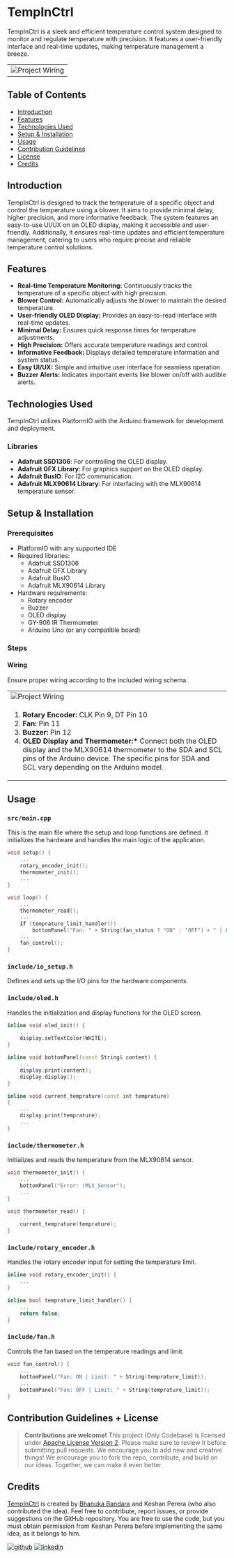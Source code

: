 # TempInCtrl

TempInCtrl is a sleek and efficient temperature control system designed to monitor and regulate temperature with precision. It features a user-friendly interface and real-time updates, making temperature management a breeze.



<table>
    <tr>
        <td><img src="https://github.com/user-attachments/assets/454f3f92-afbb-4e2e-a68d-5c3f5b85ef94" alt="Project Wiring" /></td>
    </tr>
</table>

## Table of Contents
- [Introduction](#introduction)
- [Features](#features)
- [Technologies Used](#technologies-used)
- [Setup & Installation](#setup--installation)
- [Usage](#usage)
- [Contribution Guidelines](#contribution-guidelines)
- [License](#license)
- [Credits](#Credits)

## Introduction

TempInCtrl is designed to track the temperature of a specific object and control the temperature using a blower. It aims to provide minimal delay, higher precision, and more informative feedback. The system features an easy-to-use UI/UX on an OLED display, making it accessible and user-friendly. Additionally, it ensures real-time updates and efficient temperature management, catering to users who require precise and reliable temperature control solutions.

## Features

- **Real-time Temperature Monitoring:** Continuously tracks the temperature of a specific object with high precision.
- **Blower Control:** Automatically adjusts the blower to maintain the desired temperature.
- **User-friendly OLED Display:** Provides an easy-to-read interface with real-time updates.
- **Minimal Delay:** Ensures quick response times for temperature adjustments.
- **High Precision:** Offers accurate temperature readings and control.
- **Informative Feedback:** Displays detailed temperature information and system status.
- **Easy UI/UX:** Simple and intuitive user interface for seamless operation.
- **Buzzer Alerts:** Indicates important events like blower on/off with audible alerts.

## Technologies Used

TempInCtrl utilizes PlatformIO with the Arduino framework for development and deployment.

### Libraries

- **Adafruit SSD1306**: For controlling the OLED display.
- **Adafruit GFX Library**: For graphics support on the OLED display.
- **Adafruit BusIO**: For I2C communication.
- **Adafruit MLX90614 Library**: For interfacing with the MLX90614 temperature sensor.


## Setup & Installation

### Prerequisites

- PlatformIO with any supported IDE
- Required libraries:
    - Adafruit SSD1306
    - Adafruit GFX Library
    - Adafruit BusIO
    - Adafruit MLX90614 Library
- Hardware requirements:
    - Rotary encoder
    - Buzzer
    - OLED display
    - GY-906 IR Thermometer
    - Arduino Uno (or any compatible board)

### Steps

#### Wiring

Ensure proper wiring according to the included wiring schema.

<table>
    <tr>
        <td><img src="https://github.com/user-attachments/assets/454f3f92-afbb-4e2e-a68d-5c3f5b85ef94" alt="Project Wiring" /></td>
    </tr>
     <tr>
     <td>
            <ol>
                <li><strong>Rotary Encoder:</strong> CLK Pin 9, DT Pin 10</li>
                <li><strong>Fan:</strong> Pin 11</li>
                <li><strong>Buzzer:</strong> Pin 12</li>
                <li><strong>OLED Display and Thermometer:*</strong> Connect both the OLED display and the MLX90614 thermometer to the SDA and SCL pins of the Arduino device. The specific pins for SDA and SCL vary depending on the Arduino model.</li>
            </ol>
     </td>
     </tr>
</table>

## Usage
### `src/main.cpp`
This is the main file where the setup and loop functions are defined. It initializes the hardware and handles the main logic of the application.
```c++
void setup() {
    ...
    rotary_encoder_init();
    thermometer_init();
    ...
}

void loop() {
    ...
    thermometer_read();
    ...
    if (temprature_limit_handler())
        bottomPanel("Fan: " + String(fan_status ? "ON" : "OFF") + " | Limit: " + String(temprature_limit));
    ...
    fan_control();
}
```

### `include/io_setup.h`
Defines and sets up the I/O pins for the hardware components.

### `include/oled.h`
Handles the initialization and display functions for the OLED screen.
```c++
inline void oled_init() {
    ...
    display.setTextColor(WHITE);
}

inline void bottomPanel(const String& content) {
    ...
    display.print(content);
    display.display();
}

inline void current_temprature(const int temprature)
{
    ...
    display.print(temprature);
    ...
}
```

### `include/thermometer.h`
Initializes and reads the temperature from the MLX90614 sensor.
```c++
void thermometer_init() {
    ...
    bottomPanel("Error: !MLX_Sensor");
    ...
}

void thermometer_read() {
    ...
    current_temprature(temprature);
}
```

### `include/rotary_encoder.h`
Handles the rotary encoder input for setting the temperature limit.
```c++
inline void rotary_encoder_init() {
    ...
}

inline bool temprature_limit_handler() {
    ...
    return false;
}
```

### `include/fan.h`
Controls the fan based on the temperature readings and limit.
```c++
void fan_control() {
    ...
    bottomPanel("Fan: ON | Limit: " + String(temprature_limit));
    ...
    bottomPanel("Fan: OFF | Limit: " + String(temprature_limit));
}
```


## Contribution Guidelines + License
> **Contributions are welcome!**
> This project (Only Codebase) is licensed under [Apache License Version 2](LICENSE). Please make sure to review it before submitting pull requests. We encourage you to add new and creative things! We encourage you to fork the repo, contribute, and build on our ideas. Together, we can make it even better.

## Credits
[TempInCtrl](https://github.com/mrbhanukab/TempInCtrl) is created by [Bhanuka Bandara](https://github.com/mrbhanukab) and Keshan Perera (who also contributed the idea). Feel free to contribute, report issues, or provide suggestions on the GitHub repository. You are free to use the code, but you must obtain permission from Keshan Perera before implementing the same idea, as it belongs to him.

[![github](https://img.shields.io/badge/GitHub-100000?style=for-the-badge&logo=github&logoColor=white)](https://github.com/mrbhanukab)
[![linkedin](https://img.shields.io/badge/LinkedIn-0077B5?style=for-the-badge&logo=linkedin&logoColor=white)](https://www.linkedin.com/in/bhanuka-bandara-8a209420a)
